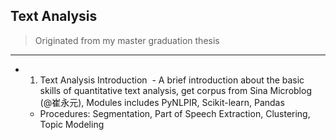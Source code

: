 ## Text Analysis

> Originated from my master graduation thesis

---

- 001. Text Analysis Introduction
  - A brief introduction about the basic skills of quantitative text analysis, get corpus from Sina Microblog (@崔永元), Modules includes PyNLPIR, Scikit-learn, Pandas
  - Procedures: Segmentation, Part of Speech Extraction, Clustering, Topic Modeling
